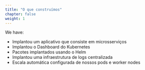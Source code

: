 ```yaml
---
title: "O que construímos"
chapter: false
weight: 1
---
```


We have:

- Implantou um aplicativo que consiste em microsserviços
- Implantou o Dashboard do Kubernetes
- Pacotes implantados usando o Helm
- Implantou uma infraestrutura de logs centralizada
- Escala automática configurada de nossos pods e worker nodes

